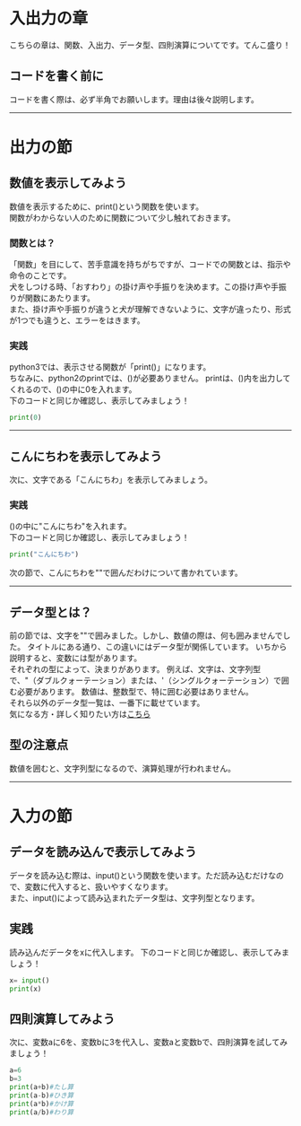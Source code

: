 # 入出力の章
こちらの章は、関数、入出力、データ型、四則演算についてです。てんこ盛り！
## コードを書く前に
コードを書く際は、必ず半角でお願いします。理由は後々説明します。

---

# 出力の節
## 数値を表示してみよう
数値を表示するために、print()という関数を使います。<br>
関数がわからない人のために関数について少し触れておきます。
### 関数とは？
「関数」を目にして、苦手意識を持ちがちですが、コードでの関数とは、指示や命令のことです。<br>
犬をしつける時、「おすわり」の掛け声や手振りを決めます。この掛け声や手振りが関数にあたります。<br>
また、掛け声や手振りが違うと犬が理解できないように、文字が違ったり、形式が1つでも違うと、エラーをはきます。<br>
### 実践
python3では、表示させる関数が「print()」になります。<br>
ちなみに、python2のprintでは、()が必要ありません。
printは、()内を出力してくれるので、()の中に0を入れます。<br>
下のコードと同じか確認し、表示してみましょう！
```Python
print(0)
```
---

## こんにちわを表示してみよう
次に、文字である「こんにちわ」を表示してみましょう。
### 実践
()の中に"こんにちわ"を入れます。<br>
下のコードと同じか確認し、表示してみましょう！
```Python
print("こんにちわ")
```
次の節で、こんにちわを""で囲んだわけについて書かれています。

---

## データ型とは？
前の節では、文字を""で囲みました。しかし、数値の際は、何も囲みませんでした。
タイトルにある通り、この違いにはデータ型が関係しています。
いちから説明すると、変数には型があります。<br>
それぞれの型によって、決まりがあります。
例えば、文字は、文字列型で、"（ダブルクォーテーション）または、'（シングルクォーテーション）で囲む必要があります。
数値は、整数型で、特に囲む必要はありません。<br>
それら以外のデータ型一覧は、一番下に載せています。<br>
気になる方・詳しく知りたい方は[こちら](https://github.com/Yoshiaki010/Study_Python/blob/main/Chapter05.md)<br>
## 型の注意点
数値を囲むと、文字列型になるので、演算処理が行われません。<br>

---

# 入力の節
## データを読み込んで表示してみよう
データを読み込む際は、input()という関数を使います。ただ読み込むだけなので、変数に代入すると、扱いやすくなります。<br>
また、input()によって読み込まれたデータ型は、文字列型となります。
## 実践
読み込んだデータをxに代入します。
下のコードと同じか確認し、表示してみましょう！
```Python
x= input()
print(x)
```


## 四則演算してみよう
次に、変数aに6を、変数bに3を代入し、変数aと変数bで、四則演算を試してみましょう！
```Python
a=6
b=3
print(a+b)#たし算
print(a-b)#ひき算
print(a*b)#かけ算
print(a/b)#わり算
```
